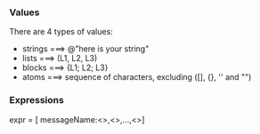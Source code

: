 ### Values
  There are 4 types of values:
  * strings  ===> @"here is your string"
  * lists  ===> (L1, L2, L3)
  * blocks  ===> {L1; L2; L3}
  * atoms  ===>  sequence of characters, excluding ([], {}, '' and "")

### Expressions
  expr = [<expr> messageName:<<expr>>,<<expr2>>,...,<<exprn>>]
